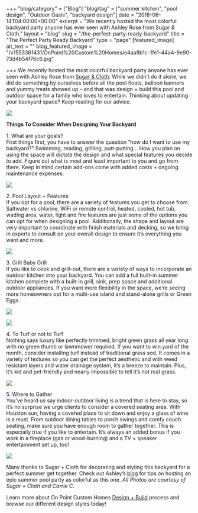 +++
"blog/category" = ["Blog"]
"blog/tag" = ["summer kitchen", "pool design", "Outdoor Oasis", "backyard design"]
date = "2018-06-14T04:00:00+00:00"
excerpt = "We recently hosted the most colorful backyard party anyone has ever seen with Ashley Rose from Sugar & Cloth."
layout = "blog"
slug = "/the-perfect-party-ready-backyard"
title = "The Perfect Party Ready Backyard"
type = "page"
[featured_image]
alt_text = ""
blog_featured_image = "/v1553361431/OnPoint%20Custom%20Homes/e4aa8b1c-1fe1-44a4-9e90-73d4b54f76c6.jpg"

+++
We recently hosted the most colorful backyard party anyone has ever seen with Ashley Rose from [Sugar & Cloth](https://onpointcustomhomes.us16.list-manage.com/track/click?u=b826ba5febe3133f70160f2c5&id=662bef0baf&e=f9fab88b77). While we didn’t do it alone, we did do something by ourselves before all the pool floats, balloon banners and yummy treats showed up – and that was design + build this pool and outdoor space for a family who loves to entertain. Thinking about updating your backyard space? Keep reading for our advice.

![](https://res.cloudinary.com/onpointcustomhomes/image/upload/v1553361570/OnPoint%20Custom%20Homes/58963edc-ba69-4f2a-aea9-30d25d5b061a.jpg)

**Things To Consider When Designing Your Backyard**

1\. What are your goals?  
First things first, you have to answer the question “how do I want to use my backyard?” Swimming, reading, grilling, putt-putting… How you plan on using the space will dictate the design and what special features you decide to add. Figure out what is most and least important to you and go from there. Keep in mind certain add-ons come with added costs + ongoing maintenance expenses.

![](https://res.cloudinary.com/onpointcustomhomes/image/upload/v1553361557/OnPoint%20Custom%20Homes/Screen-Shot-2018-06-14-at-9.26.06-AM.png)

2\. Pool Layout + Features  
If you opt for a pool, there are a variety of features you get to choose from. Saltwater vs chlorine, WiFi or remote control, heated, cooled, hot tub, wading area, water, light and fire features are just some of the options you can opt for when designing a pool. Additionally, the shape and layout are very important to coordinate with finish materials and decking, so we bring in experts to consult on your overall design to ensure it’s everything you want and more.

![](https://res.cloudinary.com/onpointcustomhomes/image/upload/v1553361540/OnPoint%20Custom%20Homes/Screen-Shot-2018-06-14-at-9.27.17-AM-1.png)

3\. Grill Baby Grill  
If you like to cook and grill-out, there are a variety of ways to incorporate an outdoor kitchen into your backyard. You can add a full built-in summer kitchen complete with a built-in grill, sink, prep space and additional outdoor appliances. If you want more flexibility in the space, we’re seeing more homeowners opt for a multi-use island and stand-alone grills or Green Eggs.

![](https://res.cloudinary.com/onpointcustomhomes/image/upload/v1553361526/OnPoint%20Custom%20Homes/3df0d20f-835d-4481-a2a8-5a2a5abcf92e.jpg)

![](https://res.cloudinary.com/onpointcustomhomes/image/upload/v1553361511/OnPoint%20Custom%20Homes/67d4ab23-5e05-4d10-aa08-c5fac0bbad25.jpg)

4\. To Turf or not to Turf  
Nothing says luxury like perfectly trimmed, bright green grass all year long with no green thumb or lawnmower required. If you want to win yard of the month, consider installing turf instead of traditional grass sod. It comes in a variety of textures so you can get the perfect aesthetic and with weed resistant layers and water drainage system, it’s a breeze to maintain. Plus, it’s kid and pet-friendly and nearly impossible to tell it’s not real grass.

![](https://res.cloudinary.com/onpointcustomhomes/image/upload/v1553361483/OnPoint%20Custom%20Homes/Screen-Shot-2018-06-14-at-9.30.28-AM.png)

5\. Where to Gather  
You’ve heard us say indoor-outdoor living is a trend that is here to stay, so it’s no surprise we urge clients to consider a covered seating area. With Houston sun, having a covered place to sit down and enjoy a glass of wine is a must. From outdoor dining tables to porch swings and comfy couch seating, make sure you have enough room to gather together. This is especially true if you like to entertain. It’s always an added bonus if you work in a fireplace (gas or wood-burning) and a TV + speaker entertainment set up, too!

![](https://res.cloudinary.com/onpointcustomhomes/image/upload/v1553361458/OnPoint%20Custom%20Homes/ea49c73f-18c5-4e47-9ace-bc3c24d29621.jpg)

Many thanks to Sugar + Cloth for decorating and styling this backyard for a perfect summer get together. Check out Ashley’s [blog](https://onpointcustomhomes.us16.list-manage.com/track/click?u=b826ba5febe3133f70160f2c5&id=de5b89d2d1&e=f9fab88b77) for tips on hosting an epic summer pool party as colorful as this one. _All Photos are courtesy of Sugar + Cloth and Carrie C._

Learn more about On Point Custom Homes [Design + Build](https://onpointcustomhomes.us16.list-manage.com/track/click?u=b826ba5febe3133f70160f2c5&id=5e2933ebc5&e=f9fab88b77) process and browse our different design styles today!